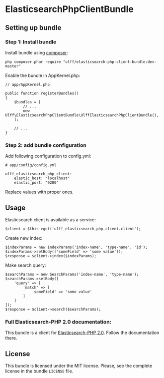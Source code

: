 # ElasticsearchPhpClientBundle


## Setting up bundle

### Step 1: Install bundle

Install bundle using [composer](https://getcomposer.org):

```
php composer.phar require "ulff/elasticsearch-php-client-bundle:dev-master"
```

Enable the bundle in AppKernel.php:

```
// app/AppKernel.php

public function registerBundles()
{
    $bundles = [
        // ...
        new Ulff\ElasticsearchPhpClientBundle\UlffElasticsearchPhpClientBundle(),
    ];

    // ...
}
```

### Step 2: add bundle configuration

Add following configuration to config.yml:

```
# app/config/config.yml

ulff_elasticsearch_php_client:
    elastic_host: "localhost"
    elastic_port: "9200"
```

Replace values with proper ones.

## Usage

Elasticsearch client is available as a service:

```
$client = $this->get('ulff_elasticsearch_php_client.client');
```

Create new index:

```
$indexParams = new IndexParams('index-name', 'type-name', 'id');
$indexParams->setBody(['someField' => 'some value']);
$response = $client->index($indexParams);
```

Make search query:

```
$searchParams = new SearchParams('index-name', 'type-name');
$searchParams->setBody([
    'query' => [
        'match' => [
            'someField' => 'some value'
        ]
    ]
]);
$response = $client->search($searchParams);
```

### Full Elasticsearch-PHP 2.0 documentation:

This bundle is a client for [Elasticsearch-PHP 2.0](https://www.elastic.co/guide/en/elasticsearch/client/php-api/2.0/index.html).
Follow the documentation there.

## License

This bundle is licensed under the MIT license. Please, see the complete license in the bundle ```LICENSE``` file.